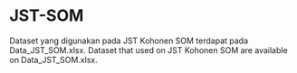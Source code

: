 # JST-SOM

Dataset yang digunakan pada JST Kohonen SOM terdapat pada Data_JST_SOM.xlsx.
Dataset that used on JST Kohonen SOM are available on Data_JST_SOM.xlsx.
